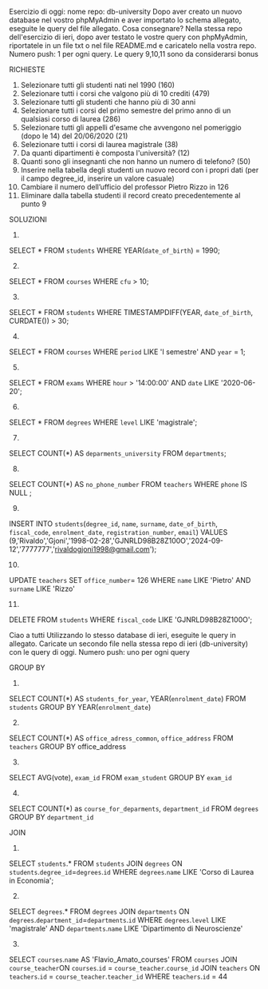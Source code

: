 Esercizio di oggi: nome repo: db-university
Dopo aver creato un nuovo database nel vostro phpMyAdmin e aver importato lo schema allegato, eseguite le query del file allegato.
Cosa consegnare? Nella stessa repo dell'esercizio di ieri, dopo aver testato le vostre query con phpMyAdmin, riportatele in un file txt o nel file README.md e caricatelo nella vostra repo.
Numero push: 1 per ogni query.
Le query 9,10,11 sono da considerarsi bonus


RICHIESTE

1. Selezionare tutti gli studenti nati nel 1990 (160)
2. Selezionare tutti i corsi che valgono più di 10 crediti (479)
3. Selezionare tutti gli studenti che hanno più di 30 anni
4. Selezionare tutti i corsi del primo semestre del primo anno di un qualsiasi corso di
laurea (286)
5. Selezionare tutti gli appelli d'esame che avvengono nel pomeriggio (dopo le 14) del
20/06/2020 (21)
6. Selezionare tutti i corsi di laurea magistrale (38)
7. Da quanti dipartimenti è composta l'università? (12)
8. Quanti sono gli insegnanti che non hanno un numero di telefono? (50)
9. Inserire nella tabella degli studenti un nuovo record con i propri dati (per il campo
degree_id, inserire un valore casuale)
10. Cambiare il numero dell’ufficio del professor Pietro Rizzo in 126
11. Eliminare dalla tabella studenti il record creato precedentemente al punto 9



SOLUZIONI

1. 
SELECT *
FROM `students`
WHERE YEAR(`date_of_birth`) = 1990;

2.
SELECT *
FROM `courses`
WHERE `cfu` > 10;

3.
SELECT *
FROM `students` 
WHERE TIMESTAMPDIFF(YEAR, `date_of_birth`, CURDATE()) > 30;

4.
SELECT * 
FROM `courses` 
WHERE `period` LIKE 'I semestre'
AND `year` = 1;

5.
SELECT * 
FROM `exams`
WHERE  `hour` > '14:00:00'
AND `date` LIKE '2020-06-20';

6.
SELECT * 
FROM `degrees` 
WHERE `level` LIKE 'magistrale';

7.
SELECT COUNT(*) AS `deparments_university`
FROM `departments`;

8.
SELECT COUNT(*) AS `no_phone_number`
FROM `teachers` 
WHERE `phone` IS NULL ; 

9.
INSERT INTO `students`(`degree_id`, `name`, `surname`, `date_of_birth`, `fiscal_code`, `enrolment_date`, `registration_number`, `email`) VALUES (9,'Rivaldo','Gjoni','1998-02-28','GJNRLD98B28Z100O','2024-09-12','7777777','rivaldogjoni1998@gmail.com');

10.
UPDATE `teachers` 
SET `office_number`= 126
WHERE `name` LIKE 'Pietro'
AND `surname` LIKE 'Rizzo'

11.
DELETE FROM `students` 
WHERE `fiscal_code` LIKE 'GJNRLD98B28Z100O';


Ciao a tutti
Utilizzando lo stesso database di ieri, eseguite le query in allegato. Caricate un secondo file nella stessa repo di ieri (db-university) con le query di oggi.
Numero push: uno per ogni query

GROUP BY

1.
SELECT COUNT(*) AS `students_for_year`, YEAR(`enrolment_date`)
FROM `students`
GROUP BY YEAR(`enrolment_date`)

2.
SELECT COUNT(*) AS `office_adress_common`, `office_address`
FROM `teachers`
GROUP BY office_address

3.
SELECT AVG(vote), `exam_id`
FROM `exam_student`
GROUP BY `exam_id`

4.
SELECT COUNT(*) as `course_for_deparments`, `department_id`
FROM `degrees`
GROUP BY `department_id`


JOIN

1.
SELECT `students`.*
FROM `students`
JOIN `degrees` ON `students`.`degree_id`=`degrees`.`id`
WHERE `degrees`.`name` LIKE 'Corso di Laurea in Economia';

2.
SELECT `degrees`.*
FROM `degrees`
JOIN `departments` ON `degrees`.`department_id`=`departments`.`id`
WHERE `degrees`.`level` LIKE 'magistrale'
AND `departments`.`name` LIKE 'Dipartimento di Neuroscienze'

3.
SELECT `courses`.`name` AS 'Flavio_Amato_courses'
FROM `courses`
JOIN `course_teacher`ON `courses`.`id` = `course_teacher`.`course_id`
JOIN `teachers` ON `teachers`.`id` = `course_teacher`.`teacher_id`
WHERE `teachers`.`id` = 44


